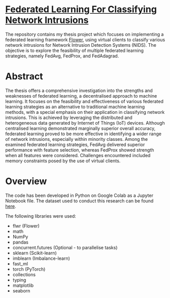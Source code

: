 ﻿# [Federated Learning For Classifying Network Intrusions](https://github.com/athapa11/federated-nids-2022/blob/main/B922168_22COD290_2.pdf)
The repository contains my thesis project which focuses on implementing a federated learning framework [Flower](https://flower.dev/), using virtual clients to classify various network intrusions for Network Intrusion Detection Systems (NIDS). The objective is to explore the feasibility of multiple federated learning strategies, namely FedAvg, FedProx, and FedAdagrad.

# Abstract
The thesis offers a comprehensive investigation into the strengths and weaknesses of federated learning, a decentralised approach to machine learning. It focuses on the feasibility and effectiveness of various federated learning
strategies as an alternative to traditional machine learning methods, with a special emphasis on their application in classifying network intrusions. This is achieved by leveraging the distributed and heterogeneous data generated
by Internet of Things (IoT) devices. Although centralised learning demonstrated marginally superior overall accuracy, federated learning proved to be more effective in identifying a wider range of network intrusions, especially
within minority classes. Among the examined federated learning strategies, FedAvg delivered superior performance with feature selection, whereas FedProx showed strength when all features were considered. Challenges encountered included memory constraints posed by the use of virtual clients.

# Overview
The code has been developed in Python on Google Colab as a Jupyter Notebook file. The dataset used to conduct this research can be found [here](https://www.kaggle.com/datasets/ymirsky/network-attack-dataset-kitsune).

The following libraries were used:
 * flwr (Flower)
 * math
 * NumPy
 * pandas
 * concurrent.futures (Optional - to parallelise tasks)
 * sklearn (Scikit-learn)
 * imblearn (Imbalance-learn)
 * fast_ml
 * torch (PyTorch)
 * collections
 * typing
 * matplotlib
 * seaborn
